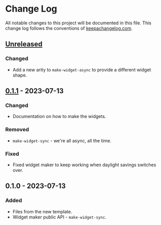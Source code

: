 # Change Log
All notable changes to this project will be documented in this file. This change log follows the conventions of [keepachangelog.com](http://keepachangelog.com/).

## [Unreleased]
### Changed
- Add a new arity to `make-widget-async` to provide a different widget shape.

## [0.1.1] - 2023-07-13
### Changed
- Documentation on how to make the widgets.

### Removed
- `make-widget-sync` - we're all async, all the time.

### Fixed
- Fixed widget maker to keep working when daylight savings switches over.

## 0.1.0 - 2023-07-13
### Added
- Files from the new template.
- Widget maker public API - `make-widget-sync`.

[Unreleased]: https://github.com/pilosus/github.api.async/compare/0.1.1...HEAD
[0.1.1]: https://github.com/pilosus/github.api.async/compare/0.1.0...0.1.1
